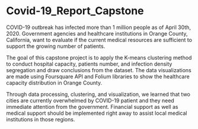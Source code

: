 # Covid-19_Report_Capstone
COVID-19 outbreak has infected more than 1 million people as of April 30th, 2020. Government agencies and healthcare institutions in Orange County, California, want to evaluate if the current medical resources are sufficient to support the growing number of patients. 

The goal of this capstone project is to apply the K-means clustering method to conduct hospital capacity, patients number, and infection density segregation and draw conclusions from the dataset. The data visualizations are made using Foursquare API and Folium libraries to show the healthcare capacity distribution in Orange County. 

Through data processing, clustering, and visualization, we learned that two cities are currently overwhelmed by COVID-19 patient and they need immediate attention from the government. Financial support as well as medical support should be implemented right away to assist local medical institutions in those regions. 
